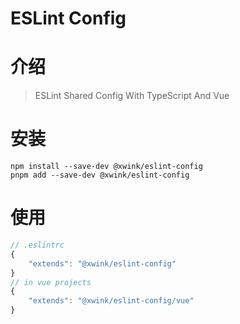 # ESLint Config

# 介绍

> ESLint Shared Config With TypeScript And Vue

# 安装

```
npm install --save-dev @xwink/eslint-config
pnpm add --save-dev @xwink/eslint-config
```

# 使用

```typescript
// .eslintrc
{
    "extends": "@xwink/eslint-config"
}
// in vue projects
{
    "extends": "@xwink/eslint-config/vue"
}
```
